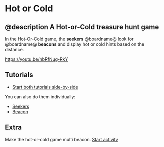 # Hot or Cold

## @description A Hot-or-Cold treasure hunt game

In the Hot-Or-Cold game, the **seekers** @boardname@ look for @boardname@ **beacons** and display hot or cold hints
based on the distance.

https://youtu.be/nbRfNug-RkY

## Tutorials

* [Start both tutorials side-by-side](/---multi#tutorial:/projects/hot-or-cold/seekers:|:tutorial:/projects/hot-or-cold/beacon)

You can also do them individually:

* [Seekers](/projects/hot-or-cold/seekers)
* [Beacon](/projects/hot-or-cold/beacon)

## Extra

Make the hot-or-cold game multi beacon. [Start activity](/projects/hot-or-cold/multi-beacons)